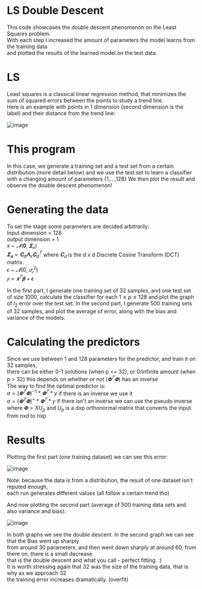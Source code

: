 # LS Double Descent
This code showcases the double descent phenomenon on the Least Squares problem.  
With each step I increased the amount of parameters the model learns from the training data  
and plotted the results of the learned model on the test data.

# LS
Least squares is a classical linear regression method, that minimizes the sum of squared errors
between the points to study a trend line.  
Here is an example with points in 1 dimension (second dimension is the label) and their distance from the trend line:  

![image](https://github.com/Shahar6/DoubleDescent_LS/assets/79195545/ccf01285-c56d-49ab-ad1e-584dd1257fb4)

# This program
In this case, we generate a training set and a test set from a certain distribution (more detail below)
and we use the test set to learn a classifier with a changing amount of parameters {1,...,128}
We then plot the result and observe the double descent phenomenon!

# Generating the data
To set the stage some parameters are decided arbitrarily:  
Input dimension = 128  
output dimension = 1  
$x$ ~ $𝓝(𝟎,$ $𝚺_x)$  
$𝚺_𝐱 = 𝐂_d𝚲_x𝐂^𝑇_d$ where $𝐂_𝑑$ is the d x d Discrete Cosine Transform (DCT) matrix.  
$ϵ$ ~ $𝓝(0,$ $𝜎^2_𝜖)$  
$𝑦 = 𝐱^𝑇𝛃 + ϵ$

In the first part, I generate one training set of 32 samples, and one test set of size 1000,
calculate the classifier for each $1\le p \le128$ and plot the graph of $l_2$ error over the test set.
In the second part, I generate 500 training sets of 32 samples, and plot the average of error, along with
the bias and variance of the models.

# Calculating the predictors
Since we use between 1 and 128 parameters for the predictor, and train it on 32 samples,  
there can be either 0-1 solutions (when p <= 32), or 0/infinite amount (when p > 32) this depends on whether or not $(𝚽^𝑇𝚽)$ has an inverse  
The way to find the optimal predictor is:  
$a = (𝚽^𝑇𝚽)^{-1} * 𝚽^𝑇 * y$ if there is an inverse we use it  
$a = (𝚽^𝑇𝚽)^+ *𝚽^𝑇 *y$ if there isn't an inverse we can use the pseudo inverse  
where $𝚽=XU_p$ and $U_p$ is a dxp orthonormal matrix that converts the input from nxd to nxp  

# Results
Plotting the first part (one training dataset) we can see this error:

![image](https://github.com/Shahar6/DoubleDescent_LS/assets/79195545/679824f3-8a38-47e9-8613-2cc74d3b0281)
  
Note: because the data is from a distribution, the result of one dataset isn't reputed enough,  
each run generates different values (all follow a certain trend tho)  

And now plotting the second part (average of 500 training data sets and also variance and bias):

![image](https://github.com/Shahar6/DoubleDescent_LS/assets/79195545/d1710b6d-6873-48ba-88d1-9ded7b82d348)

In both graphs we see the double descent. In the second graph we can see that the Bias went up sharply  
from around 30 parameters, and then went down sharply at around 60, from there on, there is a small decrease  
that is the double descent and what you call - perfect fitting. :)  
It is worth stressing again that 32 was the size of the training data, that is why as we approach 32  
the training error increases dramatically. (overfit)

